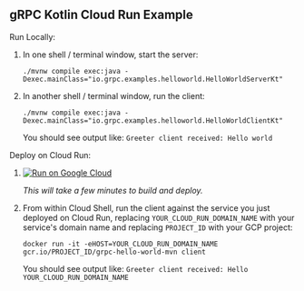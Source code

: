 gRPC Kotlin Cloud Run Example
-----------------------------

Run Locally:
1. In one shell / terminal window, start the server:
    ```
    ./mvnw compile exec:java -Dexec.mainClass="io.grpc.examples.helloworld.HelloWorldServerKt"
    ```
1. In another shell / terminal window, run the client:
    ```
    ./mvnw compile exec:java -Dexec.mainClass="io.grpc.examples.helloworld.HelloWorldClientKt"
    ```

   You should see output like: `Greeter client received: Hello world`

Deploy on Cloud Run:

1. [![Run on Google Cloud](https://deploy.cloud.run/button.svg)](https://deploy.cloud.run)

    *This will take a few minutes to build and deploy.*

1. From within Cloud Shell, run the client against the service you just deployed on Cloud Run, replacing `YOUR_CLOUD_RUN_DOMAIN_NAME` with your service's domain name and replacing `PROJECT_ID` with your GCP project:
   ```
   docker run -it -eHOST=YOUR_CLOUD_RUN_DOMAIN_NAME gcr.io/PROJECT_ID/grpc-hello-world-mvn client
   ```

   You should see output like: `Greeter client received: Hello YOUR_CLOUD_RUN_DOMAIN_NAME`
